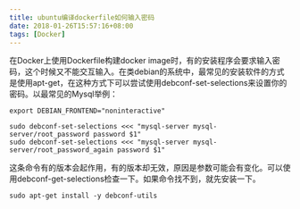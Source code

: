 ```yaml
---
title: ubuntu编译dockerfile如何输入密码
date: 2018-01-26T15:57:16+08:00
tags: [Docker]
---
```

在Docker上使用Dockerfile构建docker image时，有的安装程序会要求输入密码，这个时候又不能交互输入。在类debian的系统中，最常见的安装软件的方式是使用apt-get，在这种方式下可以尝试使用debconf-set-selections来设置你的密码。以最常见的Mysql举例：
```
export DEBIAN_FRONTEND="noninteractive"

sudo debconf-set-selections <<< "mysql-server mysql-server/root_password password $1"
sudo debconf-set-selections <<< "mysql-server mysql-server/root_password_again password $1"
```
这条命令有的版本会起作用，有的版本却无效，原因是参数可能会有变化。可以使用debconf-get-selections检查一下。如果命令找不到，就先安装一下。
```
sudo apt-get install -y debconf-utils
```
